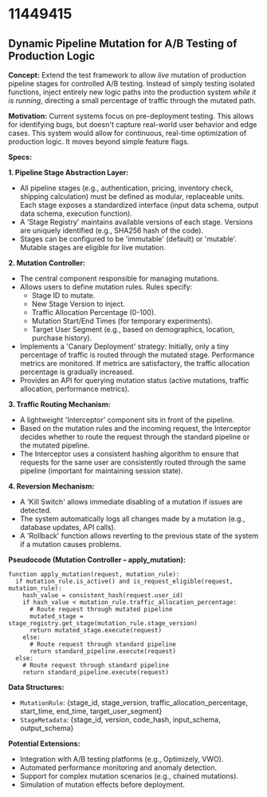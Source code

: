 # 11449415

## Dynamic Pipeline Mutation for A/B Testing of Production Logic

**Concept:** Extend the test framework to allow *live* mutation of production pipeline stages for controlled A/B testing. Instead of simply testing isolated functions, inject entirely new logic paths into the production system *while it is running*, directing a small percentage of traffic through the mutated path.

**Motivation:** Current systems focus on pre-deployment testing. This allows for identifying bugs, but doesn't capture real-world user behavior and edge cases.  This system would allow for continuous, real-time optimization of production logic.  It moves beyond simple feature flags.

**Specs:**

**1. Pipeline Stage Abstraction Layer:**

*   All pipeline stages (e.g., authentication, pricing, inventory check, shipping calculation) must be defined as modular, replaceable units. Each stage exposes a standardized interface (input data schema, output data schema, execution function).
*   A 'Stage Registry' maintains available versions of each stage. Versions are uniquely identified (e.g., SHA256 hash of the code).
*   Stages can be configured to be 'immutable' (default) or 'mutable'. Mutable stages are eligible for live mutation.

**2. Mutation Controller:**

*   The central component responsible for managing mutations.
*   Allows users to define mutation rules. Rules specify:
    *   Stage ID to mutate.
    *   New Stage Version to inject.
    *   Traffic Allocation Percentage (0-100).
    *   Mutation Start/End Times (for temporary experiments).
    *   Target User Segment (e.g., based on demographics, location, purchase history).
*   Implements a 'Canary Deployment' strategy:  Initially, only a tiny percentage of traffic is routed through the mutated stage. Performance metrics are monitored.  If metrics are satisfactory, the traffic allocation percentage is gradually increased.
*   Provides an API for querying mutation status (active mutations, traffic allocation, performance metrics).

**3. Traffic Routing Mechanism:**

*   A lightweight 'Interceptor' component sits in front of the pipeline.
*   Based on the mutation rules and the incoming request, the Interceptor decides whether to route the request through the standard pipeline or the mutated pipeline.
*   The Interceptor uses a consistent hashing algorithm to ensure that requests for the same user are consistently routed through the same pipeline (important for maintaining session state).

**4.  Reversion Mechanism:**

*   A 'Kill Switch' allows immediate disabling of a mutation if issues are detected.
*   The system automatically logs all changes made by a mutation (e.g., database updates, API calls).
*   A 'Rollback' function allows reverting to the previous state of the system if a mutation causes problems.

**Pseudocode (Mutation Controller – apply_mutation):**

```pseudocode
function apply_mutation(request, mutation_rule):
  if mutation_rule.is_active() and is_request_eligible(request, mutation_rule):
    hash_value = consistent_hash(request.user_id)
    if hash_value < mutation_rule.traffic_allocation_percentage:
      # Route request through mutated pipeline
      mutated_stage = stage_registry.get_stage(mutation_rule.stage_version)
      return mutated_stage.execute(request)
    else:
      # Route request through standard pipeline
      return standard_pipeline.execute(request)
  else:
    # Route request through standard pipeline
    return standard_pipeline.execute(request)
```

**Data Structures:**

*   `MutationRule`:  {stage_id, stage_version, traffic_allocation_percentage, start_time, end_time, target_user_segment}
*   `StageMetadata`: {stage_id, version, code_hash, input_schema, output_schema}

**Potential Extensions:**

*   Integration with A/B testing platforms (e.g., Optimizely, VWO).
*   Automated performance monitoring and anomaly detection.
*   Support for complex mutation scenarios (e.g., chained mutations).
*   Simulation of mutation effects before deployment.